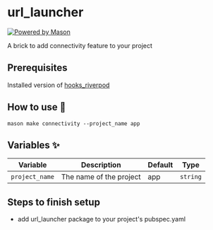 # url_launcher

[![Powered by Mason](https://img.shields.io/endpoint?url=https%3A%2F%2Ftinyurl.com%2Fmason-badge)](https://github.com/felangel/mason)

A brick to add connectivity feature to your project

## Prerequisites

Installed version of [hooks_riverpod](https://pub.dev/packages/hooks_riverpod)

## How to use 🚀

```
mason make connectivity --project_name app
```

## Variables ✨

| Variable         | Description                      | Default         | Type      |
| ---------------- | -------------------------------- | --------------- | --------- |
| `project_name`   | The name of the project          | app             | `string`  |

## Steps to finish setup
- add url_launcher package to your project's pubspec.yaml

